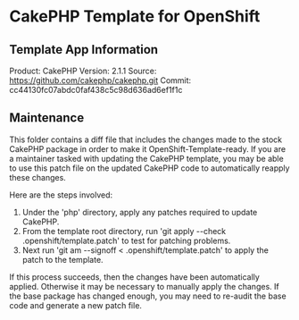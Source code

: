# CakePHP Template for OpenShift

## Template App Information
Product: CakePHP
Version: 2.1.1
Source:  https://github.com/cakephp/cakephp.git
Commit:  cc44130fc07abdc0faf438c5c98d636ad6ef1f1c

## Maintenance
This folder contains a diff file that includes the changes made to the
stock CakePHP package in order to make it OpenShift-Template-ready. If
you are a maintainer tasked with updating the CakePHP template, you
may be able to use this patch file on the updated CakePHP code to
automatically reapply these changes.

Here are the steps involved:
1. Under the 'php' directory, apply any patches required to update CakePHP.
2. From the template root directory, run 'git apply --check .openshift/template.patch' to test for patching problems.
3. Next run 'git am --signoff < .openshift/template.patch' to apply the patch to the template.

If this process succeeds, then the changes have been automatically
applied. Otherwise it may be necessary to manually apply the
changes. If the base package has changed enough, you may need to
re-audit the base code and generate a new patch file.
